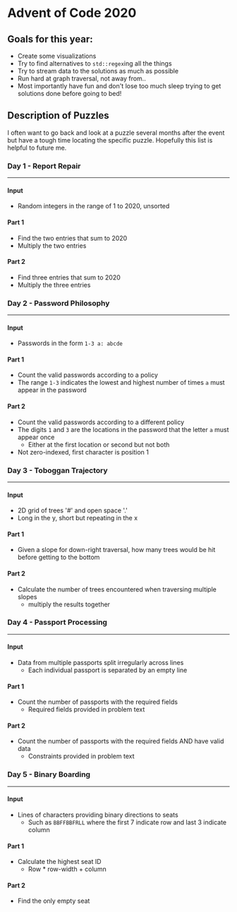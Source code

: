 # Advent of Code 2020

## Goals for this year:
- Create some visualizations
- Try to find alternatives to `std::regex`ing all the things
- Try to stream data to the solutions as much as possible
- Run hard at graph traversal, not away from..
- Most importantly have fun and don't lose too much sleep trying to get solutions done before going to bed!

## Description of Puzzles
I often want to go back and look at a puzzle several months after the event but have a tough time locating the specific puzzle. Hopefully this list is helpful to future me.

### Day 1 - Report Repair
---
#### Input
- Random integers in the range of 1 to 2020, unsorted

#### Part 1
- Find the two entries that sum to 2020
- Multiply the two entries

#### Part 2
- Find three entries that sum to 2020
- Multiply the three entries

### Day 2 - Password Philosophy
---
#### Input
- Passwords in the form `1-3 a: abcde`

#### Part 1
- Count the valid passwords according to a policy
- The range `1-3` indicates the lowest and highest number of times `a` must appear in the password

#### Part 2
- Count the valid passwords according to a different policy
- The digits `1` and `3` are the locations in the password that the letter `a` must appear once
    - Either at the first location or second but not both
- Not zero-indexed, first character is position 1

### Day 3 - Toboggan Trajectory
---
#### Input
- 2D grid of trees '#' and open space '.'
- Long in the y, short but repeating in the x

#### Part 1
- Given a slope for down-right traversal, how many trees would be hit before getting to the bottom

#### Part 2
- Calculate the number of trees encountered when traversing multiple slopes
    - multiply the results together

### Day 4 - Passport Processing
---
#### Input
- Data from multiple passports split irregularly across lines
    - Each individual passport is separated by an empty line

#### Part 1
- Count the number of passports with the required fields
    - Required fields provided in problem text

#### Part 2
- Count the number of passports with the required fields AND have valid data
    - Constraints provided in problem text

### Day 5 - Binary Boarding
---
#### Input
- Lines of characters providing binary directions to seats
    - Such as `BBFFBBFRLL` where the first 7 indicate row and last 3 indicate column

#### Part 1
- Calculate the highest seat ID
    - Row * row-width + column

#### Part 2
- Find the only empty seat